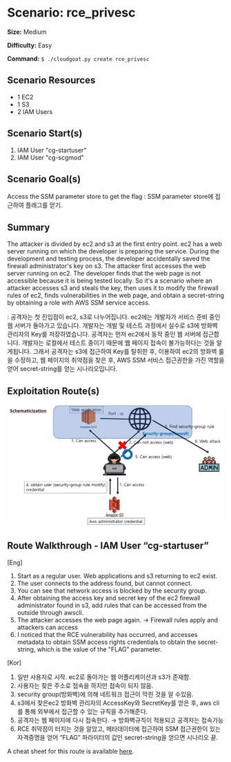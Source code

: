 # Scenario: rce_privesc

**Size:** Medium

**Difficulty:** Easy

**Command:** `$ ./cloudgoat.py create rce_privesc`

## Scenario Resources

* 1 EC2
* 1 S3
* 2 IAM Users

## Scenario Start(s)

1. IAM User "cg-startuser"
2. IAM User "cg-scgmod"

## Scenario Goal(s)

Access the SSM parameter store to get the flag
: SSM parameter store에 접근하여 플래그를 얻기.

## Summary
The attacker is divided by ec2 and s3 at the first entry point. ec2 has a web server running on which the developer is preparing the service. During the development and testing process, the developer accidentally saved the firewall administrator's key on s3. The attacker first accesses the web server running on ec2. The developer finds that the web page is not accessible because it is being tested locally. So it's a scenario where an attacker accesses s3 and steals the key, then uses it to modify the firewall rules of ec2, finds vulnerabilities in the web page, and obtain a secret-string by obtaining a role with AWS SSM service access.

: 공격자는 첫 진입점이 ec2, s3로 나누어집니다. ec2에는 개발자가 서비스 준비 중인 웹 서버가 돌아가고 있습니다. 개발자는 개발 및 테스트 과정에서 실수로 s3에 방화벽 관리자의 Key를 저장하였습니다. 공격자는 먼저 ec2에서 동작 중인 웹 서버에 접근합니다. 개발자는 로컬에서 테스트 중이기 때문에 웹 페이지 접속이 불가능하다는 것을 알게됩니다. 그래서 공격자는 s3에 접근하여 Key를 탈취한 후, 이용하여 ec2의 방화벽 룰을 수정하고, 웹 페이지의 취약점을 찾은 후, AWS SSM 서비스 접근권한을 가진 역할을 얻어 secret-string를 얻는 시나리오입니다.

## Exploitation Route(s)

![Scenario Route(s)](./rce_privesc.png)

## Route Walkthrough - IAM User “cg-startuser”
[Eng]
1. Start as a regular user. Web applications and s3 returning to ec2 exist. 
2. The user connects to the address found, but cannot connect.
3. You can see that network access is blocked by the security group.
4. After obtaining the access key and secret key of the ec2 firewall administrator found in s3, add rules that can be accessed from the outside through awscli.
5. The attacker accesses the web page again. → Firewall rules apply and attackers can access
6. I noticed that the RCE vulnerability has occurred, and accesses metadata to obtain SSM access rights credentials to obtain the secret-string, which is the value of the "FLAG" parameter.

[Kor]
1. 일반 사용자로 시작. ec2로 돌아가는 웹 어플리케이션과 s3가 존재함. 
2. 사용자는 찾은 주소로 접속을 하지만 접속이 되지 않음.
3. security group(방화벽)에 의해 네트워크 접근이 막힌 것을 알 수있음.
4.  s3에서 찾은ec2 방화벽 관리자의 AccessKey와 SecretKey를 얻은 후, aws cli를 통해 외부에서 접근할 수 있는 규칙을 추가해준다.
5. 공격자는 웹 페이지에 다시 접속한다. → 방화벽규칙이 적용되고 공격자는 접속가능
6. RCE 취약점이 터지는 것을 알았고, 메타데이터에 접근하여 SSM 접근권한이 있는 자격증명을 얻어 “FLAG” 파라미터의 값인 secret-string을 얻으면 시나리오 끝.

A cheat sheet for this route is available [here](./cheat_sheet_rce_privesc.md).
